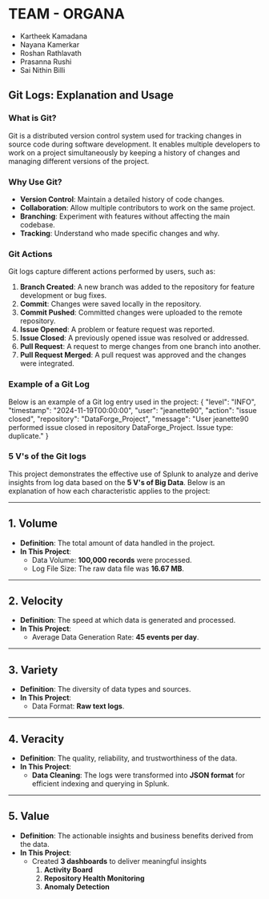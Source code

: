 # TEAM - ORGANA
- Kartheek Kamadana
- Nayana Kamerkar
- Roshan Rathlavath
- Prasanna Rushi
- Sai Nithin Billi

## Git Logs: Explanation and Usage

### What is Git?
Git is a distributed version control system used for tracking changes in source code during software development. It enables multiple developers to work on a project simultaneously by keeping a history of changes and managing different versions of the project.

### Why Use Git?
- **Version Control**: Maintain a detailed history of code changes.
- **Collaboration**: Allow multiple contributors to work on the same project.
- **Branching**: Experiment with features without affecting the main codebase.
- **Tracking**: Understand who made specific changes and why.

### Git Actions
Git logs capture different actions performed by users, such as:
1. **Branch Created**: A new branch was added to the repository for feature development or bug fixes.
2. **Commit**: Changes were saved locally in the repository.
3. **Commit Pushed**: Committed changes were uploaded to the remote repository.
4. **Issue Opened**: A problem or feature request was reported.
5. **Issue Closed**: A previously opened issue was resolved or addressed.
6. **Pull Request**: A request to merge changes from one branch into another.
7. **Pull Request Merged**: A pull request was approved and the changes were integrated.


### Example of a Git Log
Below is an example of a Git log entry used in the project:
{
    "level": "INFO",
    "timestamp": "2024-11-19T00:00:00",
    "user": "jeanette90",
    "action": "issue closed",
    "repository": "DataForge_Project",
    "message": "User jeanette90 performed issue closed in repository DataForge_Project. Issue type: duplicate."
}


### 5 V's of the Git logs

This project demonstrates the effective use of Splunk to analyze and derive insights from log data based on the **5 V's of Big Data**. Below is an explanation of how each characteristic applies to the project:

---

## 1. Volume
- **Definition**: The total amount of data handled in the project.
- **In This Project**:
  - Data Volume: **100,000 records** were processed.
  - Log File Size: The raw data file was **16.67 MB**.

---

## 2. Velocity
- **Definition**: The speed at which data is generated and processed.
- **In This Project**:
  - Average Data Generation Rate: **45 events per day**.

---

## 3. Variety
- **Definition**: The diversity of data types and sources.
- **In This Project**:
  - Data Format: **Raw text logs**.

---

## 4. Veracity
- **Definition**: The quality, reliability, and trustworthiness of the data.
- **In This Project**:
  - **Data Cleaning**: The logs were transformed into **JSON format** for efficient indexing and querying in Splunk.

---

## 5. Value
- **Definition**: The actionable insights and business benefits derived from the data.
- **In This Project**:
  - Created **3 dashboards** to deliver meaningful insights
    1. **Activity Board**
    2. **Repository Health Monitoring**
    3. **Anomaly Detection**

